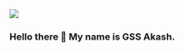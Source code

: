<img src="file:///C:/Users/gssak/Downloads/Home%20Brew.png">

### Hello there 👋 My name is GSS Akash. 

<!--
**gssakash/gssakash** is a ✨ _special_ ✨ repository because its `README.md` (this file) appears on your GitHub profile.



I am an engineering student in my 2nd year of engineering who is looking for opportunities to work and collaborate on projects involving Web Development.

- 🔭 I’m currently working on some side projects and competitive programming.
- 🌱 I’m currently learning Firebase and improving my current skills.
- ⚔️ I'm currently working on React.js 💙 , Node.js ☘️ and Firebase 🧡 . 
- 🤝 I’m looking to collaborate on projects that mainly involve Web Development.

![YOUR github stats](https://github-readme-stats.vercel.app/api?username=USERNAME)


-->
